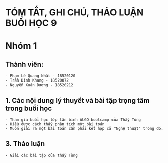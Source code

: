 # TÓM TẮT, GHI CHÚ, THẢO LUẬN BUỔI HỌC 9
# Nhóm 1
## Thành viên:
	- Phạm Lê Quang Nhật - 18520120
	- Trần Đình Khang - 18520072
	- Nguyễn Xuân Dương - 18520212
## 1. Các nội dung lý thuyết và bài tập trọng tâm trong buổi học
	- Tham gia buổi học lớp tân binh ALGO bootcamp của Thầy Tùng
	- Hiểu được cách thầy phân tích một bài toán
	- Muốn giải ra một bài toán cần phải kết hợp cả "Nghệ thuật" trong đó.
## 3. Thảo luận
	- Giải các bài tập của thầy Tùng

	
